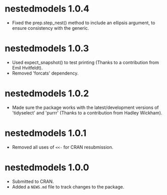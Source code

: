 # nestedmodels 1.0.4

* Fixed the prep.step_nest() method to include an ellipsis argument, to ensure consistency with the generic.

# nestedmodels 1.0.3

* Used expect_snapshot() to test printing (Thanks to a contribution from 
Emil Hvitfeldt).
* Removed 'forcats' dependency.

# nestedmodels 1.0.2

* Made sure the package works with the latest/development versions of 'tidyselect' and 'purrr' (Thanks to a contribution from Hadley Wickham).

# nestedmodels 1.0.1

* Removed all uses of `<<-` for CRAN resubmission.

# nestedmodels 1.0.0

* Submitted to CRAN.
* Added a `NEWS.md` file to track changes to the package.
